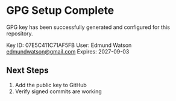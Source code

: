 # GPG Setup Complete

GPG key has been successfully generated and configured for this repository.

Key ID: 07E5C411C71AF5FB
User: Edmund Watson <edmundwatson@gmail.com>
Expires: 2027-09-03

## Next Steps
1. Add the public key to GitHub
2. Verify signed commits are working
